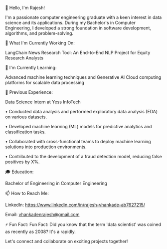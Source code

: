 👋 Hello, I'm Rajesh!

I'm a passionate computer engineering graduate with a keen interest in data science and its applications. During my Bachelor's in Computer Engineering,
I developed a strong foundation in software development, algorithms, and problem-solving.


🔭 What I'm Currently Working On:

 LangChain News Research Tool: An End-to-End NLP Project for Equity Research Analysts


🌱 I'm Currently Learning:

Advanced machine learning techniques and Generative AI
Cloud computing platforms for scalable data processing

💼 Previous Experience:

Data Science Intern at Yess InfoTech 

•	  Conducted data analysis and performed exploratory data analysis (EDA) on various datasets.

•	  Developed machine learning (ML) models for predictive analytics and classification tasks.

•	  Collaborated with cross-functional teams to deploy machine learning solutions into production environments.

•	  Contributed to the development of a fraud detection model, reducing false positives by X%.



🎓 Education:

Bachelor of Engineering in Computer Engineering


📫 How to Reach Me:

LinkedIn: https://www.linkedin.com/in/rajesh-vhankade-ab7627215/


Email: vhankadenrajesh@gmail.com

⚡ Fun Fact:
Fun Fact: Did you know that the term 'data scientist' was coined as recently as 2008? It's a rapidly.


Let's connect and collaborate on exciting projects together!

